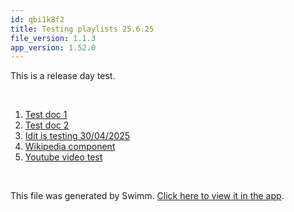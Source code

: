 ```yaml
---
id: qbi1k8f2
title: Testing playlists 25.6.25
file_version: 1.1.3
app_version: 1.52.0
---
```


<!-- Intro - Do not remove this comment -->
This is a release day test.

<br/>

<!-- Steps - Do not remove this comment -->
1. [Test doc 1](test-doc-1.bsukej4c.sw.md)
2. [Test doc 2](test-doc-2.gw6y1rla.sw.md)
3. [Idit is testing 30/04/2025](idit-is-testing-30042025.1ggafxm8.sw.md)
4. [Wikipedia component](wikipedia-component.b2z05626.sw.md)
5. [Youtube video test](https://www.youtube.com/watch?v=wCu3jyiuwb4 )


<br/>

This file was generated by Swimm. [Click here to view it in the app](https://staging.swimm.cloud/repos/Z2l0aHViJTNBJTNBc21hcnQtbWlycm9yJTNBJTNBSWRpdFllZ2VyU3dpbW0=/playlists/qbi1k8f2).
